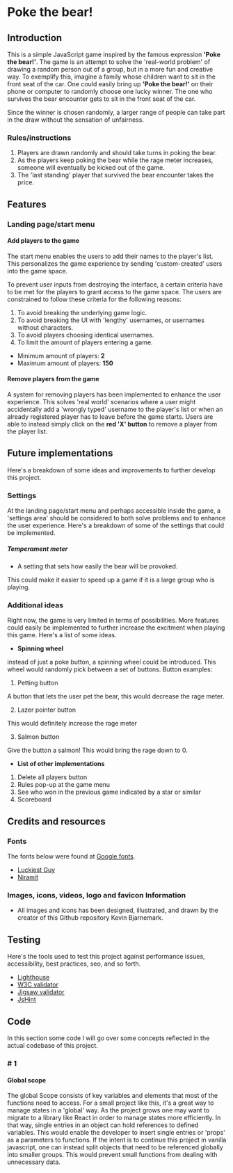 # Poke the bear!

## Introduction

This is a simple JavaScript game inspired by the famous expression **'Poke the bear!'**. The game is an attempt to solve the 'real-world problem' of drawing a random person out of a group, but in a more fun and creative way. To exemplify this, imagine a family whose children want to sit in the front seat of the car. One could easily bring up **'Poke the bear!'** on their phone or computer to randomly choose one lucky winner. The one who survives the bear encounter gets to sit in the front seat of the car. 

Since the winner is chosen randomly, a larger range of people can take part in the draw without the sensation of unfairness. 

### Rules/instructions

1. Players are drawn randomly and should take turns in poking the bear. 
2. As the players keep poking the bear while the rage meter increases, someone will eventually be kicked out of the game. 
3. The 'last standing' player that survived the bear encounter takes the price.

## Features

### **Landing page/start menu**

#### Add players to the game

The start menu enables the users to add their names to the player's list. This personalizes the game experience by sending 'custom-created' users into the game space. 

To prevent user inputs from destroying the interface, a certain criteria have to be met for the players to grant access to the game space. The users are constrained to follow these criteria for the following reasons:
1. To avoid breaking the underlying game logic.
2. To avoid breaking the UI with 'lengthy' usernames, or usernames without characters.
3. To avoid players choosing identical usernames.
4. To limit the amount of players entering a game.

- Minimum amount of players: **2**
- Maximum amount of players: **150**

#### Remove players from the game

A system for removing players has been implemented to enhance the user experience. This solves 'real world' scenarios where a user might accidentally add a 'wrongly typed' username to the player's list or when an already registered player has to leave before the game starts. Users are able to instead simply click on the **red 'X' button** to remove a player from the player list.

## Future implementations

Here's a breakdown of some ideas and improvements to further develop this project.

### **Settings**

At the landing page/start menu and perhaps accessible inside the game, a 'settings area' should be considered to both solve problems and to enhance the user experience. Here's a breakdown of some of the settings that could be implemented. 

##### **Temperament meter** 

- A setting that sets how easily the bear will be provoked.

This could make it easier to speed up a game if it is a large group who is playing.

### **Additional ideas** 

Right now, the game is very limited in terms of possibilities. More features could easily be implemented to further increase the excitment when playing this game. Here's a list of some ideas.

- **Spinning wheel**

instead of just a poke button, a spinning wheel could be introduced. This wheel would randomly pick between a set of buttons. Button examples:

1. Petting button

A button that lets the user pet the bear, this would decrease the rage meter.

2. Lazer pointer button

This would definitely increase the rage meter

3. Salmon button

Give the button a salmon! This would bring the rage down to 0.

- **List of other implementations**

1. Delete all players button
2. Rules pop-up at the game menu
3. See who won in the previous game indicated by a star or similar
4. Scoreboard

## Credits and resources

### Fonts

The fonts below were found at [Google fonts](https://fonts.google.com/).

- [Luckiest Guy](https://fonts.google.com/specimen/Luckiest+Guy)
- [Niramit](https://fonts.google.com/specimen/Tilt+Neon)

### Images, icons, videos, logo and favicon Information

- All images and icons has been designed, illustrated, and drawn by the creator of this Github repository Kevin Bjarnemark.


## Testing 

Here's the tools used to test this project against performance issues, accessibility, best practices, seo, and so forth.

- [Lighthouse](https://chromewebstore.google.com/detail/lighthouse/blipmdconlkpinefehnmjammfjpmpbjk)
- [W3C validator](https://validator.w3.org/)
- [Jigsaw validator](https://jigsaw.w3.org/css-validator/)
- [JsHint](https://jshint.com/)

## Code 

In this section some code I will go over some concepts reflected in the actual codebase of this project. 

### # 1

#### Global scope

The global Scope consists of key variables and elements that most of the functions need to access. For a small project like this, it's a great way to manage states in a 'global' way. As the project grows one may want to migrate to a library like React in order to manage states more efficiently. In that way, single entries in an object can hold references to defined variables. This would enable the developer to insert single entries or 'props' as a parameters to functions. If the intent is to continue this project in vanilla javascript, one can instead split objects that need to be referenced globally into smaller groups. This would prevent small functions from dealing with unnecessary data.
